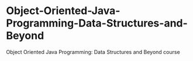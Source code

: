 # Object-Oriented-Java-Programming-Data-Structures-and-Beyond
Object Oriented Java Programming: Data Structures and Beyond course
